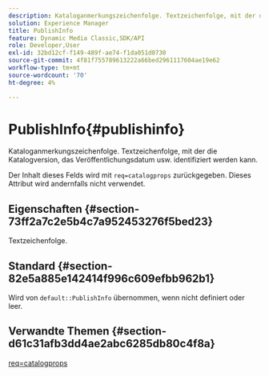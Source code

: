 ```yaml
---
description: Kataloganmerkungszeichenfolge. Textzeichenfolge, mit der die Katalogversion, das Veröffentlichungsdatum usw. identifiziert werden kann.
solution: Experience Manager
title: PublishInfo
feature: Dynamic Media Classic,SDK/API
role: Developer,User
exl-id: 32bd12cf-f149-489f-ae74-f1da051d0730
source-git-commit: 4f81f755789613222a66bed2961117604ae19e62
workflow-type: tm+mt
source-wordcount: '70'
ht-degree: 4%

---
```


# PublishInfo{#publishinfo}

Kataloganmerkungszeichenfolge. Textzeichenfolge, mit der die Katalogversion, das Veröffentlichungsdatum usw. identifiziert werden kann.

Der Inhalt dieses Felds wird mit `req=catalogprops` zurückgegeben. Dieses Attribut wird andernfalls nicht verwendet.

## Eigenschaften {#section-73ff2a7c2e5b4c7a952453276f5bed23}

Textzeichenfolge.

## Standard {#section-82e5a885e142414f996c609efbb962b1}

Wird von `default::PublishInfo` übernommen, wenn nicht definiert oder leer.

## Verwandte Themen {#section-d61c31afb3dd4ae2abc6285db80c4f8a}

[req=catalogprops](../../../../../is-api/http-ref/image-serving-api-ref/c-http-protocol-reference/c-command-reference/r-req/r-catalogprops.md#reference-d7f7438291dd44a1afb6963155625426)
